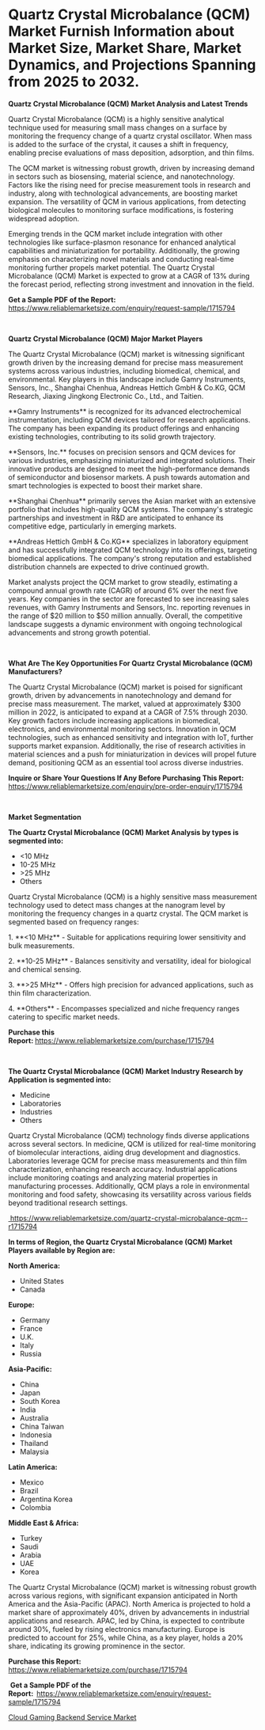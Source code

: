 <p><h1>Quartz Crystal Microbalance (QCM) Market Furnish Information about Market Size, Market Share, Market Dynamics, and Projections Spanning from 2025 to 2032.</h1></p><p><strong>Quartz Crystal Microbalance (QCM) Market Analysis and Latest Trends</strong></p>
<p><p>Quartz Crystal Microbalance (QCM) is a highly sensitive analytical technique used for measuring small mass changes on a surface by monitoring the frequency change of a quartz crystal oscillator. When mass is added to the surface of the crystal, it causes a shift in frequency, enabling precise evaluations of mass deposition, adsorption, and thin films.</p><p>The QCM market is witnessing robust growth, driven by increasing demand in sectors such as biosensing, material science, and nanotechnology. Factors like the rising need for precise measurement tools in research and industry, along with technological advancements, are boosting market expansion. The versatility of QCM in various applications, from detecting biological molecules to monitoring surface modifications, is fostering widespread adoption.</p><p>Emerging trends in the QCM market include integration with other technologies like surface-plasmon resonance for enhanced analytical capabilities and miniaturization for portability. Additionally, the growing emphasis on characterizing novel materials and conducting real-time monitoring further propels market potential. The Quartz Crystal Microbalance (QCM) Market is expected to grow at a CAGR of 13% during the forecast period, reflecting strong investment and innovation in the field.</p></p>
<p><strong>Get a Sample PDF of the Report:&nbsp;</strong> <a href="https://www.reliablemarketsize.com/enquiry/request-sample/1715794?utm_campaign=1888&utm_medium=2&utm_source=Github&utm_content=ia&utm_term=12012025&utm_id=quartz-crystal-microbalance-qcm">https://www.reliablemarketsize.com/enquiry/request-sample/1715794</a></p>
<p>&nbsp;</p>
<p><strong>Quartz Crystal Microbalance (QCM) Major Market Players</strong></p>
<p><p>The Quartz Crystal Microbalance (QCM) market is witnessing significant growth driven by the increasing demand for precise mass measurement systems across various industries, including biomedical, chemical, and environmental. Key players in this landscape include Gamry Instruments, Sensors, Inc., Shanghai Chenhua, Andreas Hettich GmbH & Co.KG, QCM Research, Jiaxing Jingkong Electronic Co., Ltd., and Taitien.</p><p>**Gamry Instruments** is recognized for its advanced electrochemical instrumentation, including QCM devices tailored for research applications. The company has been expanding its product offerings and enhancing existing technologies, contributing to its solid growth trajectory.</p><p>**Sensors, Inc.** focuses on precision sensors and QCM devices for various industries, emphasizing miniaturized and integrated solutions. Their innovative products are designed to meet the high-performance demands of semiconductor and biosensor markets. A push towards automation and smart technologies is expected to boost their market share.</p><p>**Shanghai Chenhua** primarily serves the Asian market with an extensive portfolio that includes high-quality QCM systems. The company's strategic partnerships and investment in R&D are anticipated to enhance its competitive edge, particularly in emerging markets.</p><p>**Andreas Hettich GmbH & Co.KG** specializes in laboratory equipment and has successfully integrated QCM technology into its offerings, targeting biomedical applications. The company's strong reputation and established distribution channels are expected to drive continued growth.</p><p>Market analysts project the QCM market to grow steadily, estimating a compound annual growth rate (CAGR) of around 6% over the next five years. Key companies in the sector are forecasted to see increasing sales revenues, with Gamry Instruments and Sensors, Inc. reporting revenues in the range of $20 million to $50 million annually. Overall, the competitive landscape suggests a dynamic environment with ongoing technological advancements and strong growth potential.</p></p>
<p>&nbsp;</p>
<p><strong>What Are The Key Opportunities For Quartz Crystal Microbalance (QCM) Manufacturers?</strong></p>
<p><p>The Quartz Crystal Microbalance (QCM) market is poised for significant growth, driven by advancements in nanotechnology and demand for precise mass measurement. The market, valued at approximately $300 million in 2022, is anticipated to expand at a CAGR of 7.5% through 2030. Key growth factors include increasing applications in biomedical, electronics, and environmental monitoring sectors. Innovation in QCM technologies, such as enhanced sensitivity and integration with IoT, further supports market expansion. Additionally, the rise of research activities in material sciences and a push for miniaturization in devices will propel future demand, positioning QCM as an essential tool across diverse industries.</p></p>
<p><strong>Inquire or Share Your Questions If Any Before Purchasing This Report:</strong> <a href="https://www.reliablemarketsize.com/enquiry/pre-order-enquiry/1715794?utm_campaign=1888&utm_medium=2&utm_source=Github&utm_content=ia&utm_term=12012025&utm_id=quartz-crystal-microbalance-qcm">https://www.reliablemarketsize.com/enquiry/pre-order-enquiry/1715794</a></p>
<p>&nbsp;</p>
<p><strong>Market Segmentation</strong></p>
<p><strong>The Quartz Crystal Microbalance (QCM) Market Analysis by types is segmented into:</strong></p>
<p><ul><li><10 MHz</li><li>10-25 MHz</li><li>>25 MHz</li><li>Others</li></ul></p>
<p><p>Quartz Crystal Microbalance (QCM) is a highly sensitive mass measurement technology used to detect mass changes at the nanogram level by monitoring the frequency changes in a quartz crystal. The QCM market is segmented based on frequency ranges: </p><p>1. **<10 MHz** - Suitable for applications requiring lower sensitivity and bulk measurements.</p><p>2. **10-25 MHz** - Balances sensitivity and versatility, ideal for biological and chemical sensing.</p><p>3. **>25 MHz** - Offers high precision for advanced applications, such as thin film characterization.</p><p>4. **Others** - Encompasses specialized and niche frequency ranges catering to specific market needs.</p></p>
<p><strong>Purchase this Report:&nbsp;</strong><a href="https://www.reliablemarketsize.com/purchase/1715794?utm_campaign=1888&utm_medium=2&utm_source=Github&utm_content=ia&utm_term=12012025&utm_id=quartz-crystal-microbalance-qcm">https://www.reliablemarketsize.com/purchase/1715794</a></p>
<p>&nbsp;</p>
<p><strong>The Quartz Crystal Microbalance (QCM) Market Industry Research by Application is segmented into:</strong></p>
<p><ul><li>Medicine</li><li>Laboratories</li><li>Industries</li><li>Others</li></ul></p>
<p><p>Quartz Crystal Microbalance (QCM) technology finds diverse applications across several sectors. In medicine, QCM is utilized for real-time monitoring of biomolecular interactions, aiding drug development and diagnostics. Laboratories leverage QCM for precise mass measurements and thin film characterization, enhancing research accuracy. Industrial applications include monitoring coatings and analyzing material properties in manufacturing processes. Additionally, QCM plays a role in environmental monitoring and food safety, showcasing its versatility across various fields beyond traditional research settings.</p></p>
<p><a href="https://www.reliablemarketsize.com/quartz-crystal-microbalance-qcm--r1715794?utm_campaign=1888&utm_medium=2&utm_source=Github&utm_content=ia&utm_term=12012025&utm_id=quartz-crystal-microbalance-qcm">&nbsp;https://www.reliablemarketsize.com/quartz-crystal-microbalance-qcm--r1715794</a></p>
<p><strong>In terms of Region, the Quartz Crystal Microbalance (QCM) Market Players available by Region are:</strong></p>
<p>
    <p> <strong> North America: </strong>
        <ul>
            <li>United States</li>
            <li>Canada</li>
        </ul>
        </p> 
    <p> <strong> Europe: </strong>
        <ul>
            <li>Germany</li>
            <li>France</li>
            <li>U.K.</li>
            <li>Italy</li>
            <li>Russia</li>
        </ul>
        </p> 
    <p> <strong> Asia-Pacific: </strong>
        <ul>
            <li>China</li>
            <li>Japan</li>
            <li>South Korea</li>
            <li>India</li>
            <li>Australia</li>
            <li>China Taiwan</li>
            <li>Indonesia</li>
            <li>Thailand</li>
            <li>Malaysia</li>
        </ul>
        </p> 
    <p> <strong> Latin America: </strong>
        <ul>
            <li>Mexico</li>
            <li>Brazil</li>
            <li>Argentina Korea</li>
            <li>Colombia</li>
        </ul>
        </p> 
    <p> <strong> Middle East & Africa: </strong>
        <ul>
            <li>Turkey</li>
            <li>Saudi</li>
            <li>Arabia</li>
            <li>UAE</li>
            <li>Korea</li>
        </ul>
    </p>
    </p>
<p><p>The Quartz Crystal Microbalance (QCM) market is witnessing robust growth across various regions, with significant expansion anticipated in North America and the Asia-Pacific (APAC). North America is projected to hold a market share of approximately 40%, driven by advancements in industrial applications and research. APAC, led by China, is expected to contribute around 30%, fueled by rising electronics manufacturing. Europe is predicted to account for 25%, while China, as a key player, holds a 20% share, indicating its growing prominence in the sector.</p></p>
<p><strong>Purchase this Report: </strong><a href="https://www.reliablemarketsize.com/purchase/1715794?utm_campaign=1888&utm_medium=2&utm_source=Github&utm_content=ia&utm_term=12012025&utm_id=quartz-crystal-microbalance-qcm">https://www.reliablemarketsize.com/purchase/1715794</a></p>
<p>&nbsp;<strong>Get a Sample PDF of the Report:&nbsp;&nbsp;</strong><a href="https://www.reliablemarketsize.com/enquiry/request-sample/1715794?utm_campaign=1888&utm_medium=2&utm_source=Github&utm_content=ia&utm_term=12012025&utm_id=quartz-crystal-microbalance-qcm">https://www.reliablemarketsize.com/enquiry/request-sample/1715794</a></p>
<p><strong></strong></p>
<p><p><a href="https://github.com/gulaimolin/Market-Research-Report-List-7/blob/main/cloud-gaming-backend-service-market.md?utm_campaign=1888&utm_medium=2&utm_source=Github&utm_content=ia&utm_term=12012025&utm_id=quartz-crystal-microbalance-qcm">Cloud Gaming Backend Service Market</a></p></p>